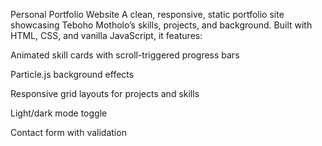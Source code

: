 Personal Portfolio Website
A clean, responsive, static portfolio site showcasing Teboho Motholo’s skills, projects, and background. Built with HTML, CSS, and vanilla JavaScript, it features:

Animated skill cards with scroll-triggered progress bars

Particle.js background effects

Responsive grid layouts for projects and skills

Light/dark mode toggle

Contact form with validation

